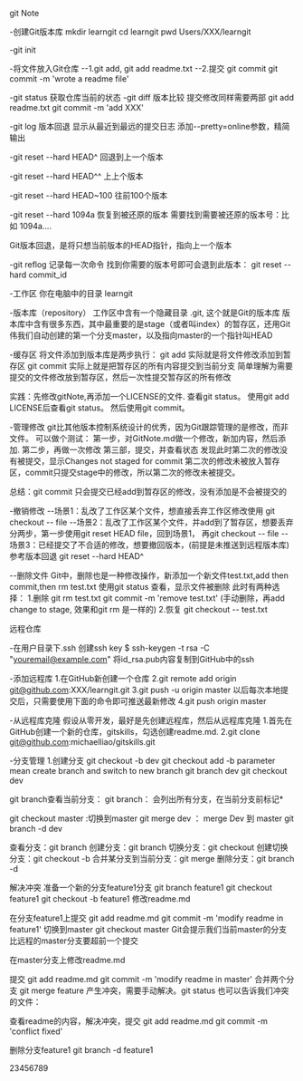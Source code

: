 git Note

-创建Git版本库
mkdir learngit
cd learngit
pwd
Users/XXX/learngit

-git init


-将文件放入Git仓库
--1.git add,
git add readme.txt
--2.提交 git commit
git commit -m 'wrote a readme file' 

-git status
获取仓库当前的状态
-git diff
版本比较
提交修改同样需要两部
git add readme.txt
git commit -m 'add XXX'

-git log
版本回退
显示从最近到最远的提交日志
添加--pretty=online参数，精简输出

-git reset --hard HEAD^
回退到上一个版本

-git reset --hard HEAD^^
上上个版本

-git reset --hard HEAD~100
往前100个版本

-git reset --hard 1094a
恢复到被还原的版本
需要找到需要被还原的版本号：比如 1094a....

Git版本回退，是将只想当前版本的HEAD指针，指向上一个版本

-git reflog
记录每一次命令
找到你需要的版本号即可会退到此版本： git reset --hard commit_id

-工作区
你在电脑中的目录 learngit

-版本库（repository）
工作区中含有一个隐藏目录 .git, 这个就是Git的版本库
版本库中含有很多东西，其中最重要的是stage（或者叫index）的暂存区，还用Git伟我们自动创建的第一个分支master，以及指向master的一个指针叫HEAD

-缓存区
将文件添加到版本库是两步执行：
git add 实际就是将文件修改添加到暂存区
git commit 实际上就是把暂存区的所有内容提交到当前分支
简单理解为需要提交的文件修改放到暂存区，然后一次性提交暂存区的所有修改

实践：先修改gitNote,再添加一个LICENSE的文件. 
查看git status。
使用git add LICENSE后查看git status。
然后使用git commit。


-管理修改
git比其他版本控制系统设计的优秀，因为Git跟踪管理的是修改，而非文件。
可以做个测试：
第一步，对GitNote.md做一个修改，新加内容，然后添加.
第二步，再做一次修改
第三部，提交，并查看状态
发现此时第二次的修改没有被提交，显示Changes not staged for commit
第二次的修改未被放入暂存区，commit只提交stage中的修改，所以第二次的修改未被提交。

总结：git commit 只会提交已经add到暂存区的修改，没有添加是不会被提交的

-撤销修改
--场景1：乱改了工作区某个文件，想直接丢弃工作区修改使用 git checkout -- file
--场景2：乱改了工作区某个文件，并add到了暂存区，想要丢弃分两步，第一步使用git reset HEAD file，回到场景1， 再git checkout -- file
--场景3：已经提交了不合适的修改，想要撤回版本，(前提是未推送到远程版本库)参考版本回退 git reset --hard HEAD^

--删除文件
Git中，删除也是一种修改操作，新添加一个新文件test.txt,add then commit,then rm test.txt
使用git status 查看，显示文件被删除
此时有两种选择：
1.删除 git rm test.txt     git commit -m 'remove test.txt' (手动删除，再add change to stage, 效果和git rm 是一样的)
2.恢复 git checkout -- test.txt


远程仓库

-在用户目录下.ssh 创建ssh key
$ ssh-keygen -t rsa -C "youremail@example.com"
将id_rsa.pub内容复制到GitHub中的ssh

-添加远程库
1.在GitHub新创建一个仓库
2.git remote add origin git@github.com:XXX/learngit.git
3.git push -u origin master
以后每次本地提交后，只需要使用下面的命令即可推送最新修改
4.git push origin master

-从远程库克隆
假设从零开发，最好是先创建远程库，然后从远程库克隆
1.首先在GitHub创建一个新的仓库，gitskills，勾选创建readme.md.
2.git clone git@github.com:michaelliao/gitskills.git

-分支管理
1.创建分支
git checkout -b dev
git checkout  add -b parameter mean create branch and switch to new branch
git branch dev
git checkout dev

git branch查看当前分支：
git branch： 会列出所有分支，在当前分支前标记*

git checkout master :切换到master
git merge dev ： merge Dev 到 master
git branch -d dev

查看分支：git branch
创建分支：git branch <name>
切换分支：git checkout <name>
创建切换分支：git checkout -b <name>
合并某分支到当前分支：git merge <name>
删除分支：git branch -d <name>

解决冲突
准备一个新的分支feature1分支
git branch feature1 git checkout feature1     git checkout -b feature1
修改readme.md 

在分支feature1上提交
git add readme.md  git commit -m 'modify readme in feature1'
切换到master
git checkout master
Git会提示我们当前master的分支比远程的master分支要超前一个提交

在master分支上修改readme.md

提交
git add readme.md  git commit -m 'modify readme in master'
合并两个分支
git merge feature
产生冲突，需要手动解决。git status 也可以告诉我们冲突的文件：

查看readme的内容，解决冲突，提交
git add readme.md git commit -m 'conflict fixed'

删除分支feature1
git branch -d feature1

23456789
